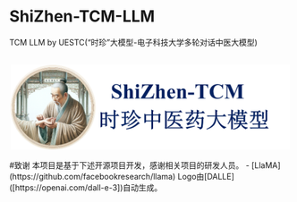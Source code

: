 # ShiZhen-TCM-LLM
TCM LLM by UESTC(“时珍”大模型-电子科技大学多轮对话中医大模型)
<p align="center">
    <br>
    <img src="./pics/shizhen.png" width="500"/>
    <br>
</p>
#致谢
本项目是基于下述开源项目开发，感谢相关项目的研发人员。
- [LlaMA](https://github.com/facebookresearch/llama)
Logo由[DALLE]([https://openai.com/dall-e-3])自动生成。
